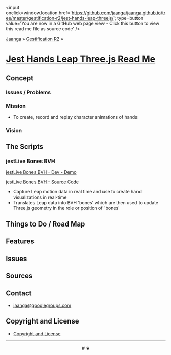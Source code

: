 ﻿<span style=display:none; >[You are now in a GitHub source code view - click this link to view this read me file as a web page]( http://jaanga.github.io/gestification-r2/jest-hands-leap-threejs/ "View file as a web page." ) </span>
<input onclick=window.location.href='https://github.com/jaanga/jaanga.github.io/tree/master/gestification-r2/jest-hands-leap-threejs/'; type=button  value='You are now in a GitHub web page view - Click this button to view this read me file as source code' />

[Jaanga]( http://jaanga.github.io ) » [Gestification R2]( http://jaanga.github.io/gestification-r2/  ) »

[Jest Hands Leap Three.js Read Me]( index.html )
===

<!--
[Draw the Line Leap Three.js - Demo - Dev Revision - Full Screen]( http://jaanga.github.io/gestification-r2/draw-the-line-leap-threejs/dev/ )

## Web Page / Source Code

<iframe class=ifr src=http://jaanga.github.io/cookbook-html/templates/code-edit-view/code-edit-view-r2.html#http://jaanga.github.io/gestification-r2/draw-the-line-leap-threejs/r1/draw-the-line-leap-threejs-r1.html width=100% height=600px ></iframe>  
###### _Draw the Line Leap Three.js - Dev revision - Code Edit View_ / [Edit full screen]( http://jaanga.github.io/cookbook-html/templates/code-edit-view/code-edit-view-r2.html#http://jaanga.github.io/gestification-r2/draw-the-line-leap-threejs/r1/draw-the-line-leap-threejs-r1.html  )
-->

## Concept

### Issues / Problems
<!--

The general format is an adaptation of the ideas developed in Alexander's _et al_ [A Patttern Language]( https://books.google.com/books?id=hwAHmktpk5IC&pg=PR10#v=onepage&q&f=false ) - as sammarized on page 10.

Each pattern describes a problem which occurs over and over again in our environment, and then describes the core of the solution to that problem, in such a way that you can use this solution a million times over, without ever doing it the same way twice.

patterns are descriptions of common problems and proposal for the solutions that can be used repeatedly every time the problem is encountered and producing an different outcome.

-->


### Mission
<!-- a statement of a rationale, applicable now as well as in the future -->

* To create, record and replay character animations of hands 

### Vision
<!--  a descriptive picture of a desired future state -->

## The Scripts

### jestLive Bones BVH

[jestLive Bones BVH - Dev - Demo]( http://jaanga.github.io/gestification-r2/jest-hands-leap-threejs/jest-live-bones/dev/ )

[jestLive Bones BVH - Source Code]( http://jaanga.github.io/gestification-r2/jest-hands/jest-live-bones/dev/ )

* Capture Leap motion data in real time and use to create hand visualizations in real-time
* Translates Leap data into BVH 'bones' which are then used to update Three.js geometry in the role or position of 'bones'


## Things to Do / Road Map


## Features


## Issues

 
## Sources


## Contact

* jaanga@googlegroups.com

## Copyright and License

* [Copyright and License]( http://jaanga.github.io/#http://jaanga.github.io/jaanga-copyright-and-mit-license.md ) 

***

<center title="dingbat" >
# <a href=javascript:window.scrollTo(0,0); style=text-decoration:none; >❦</a>
</center>

